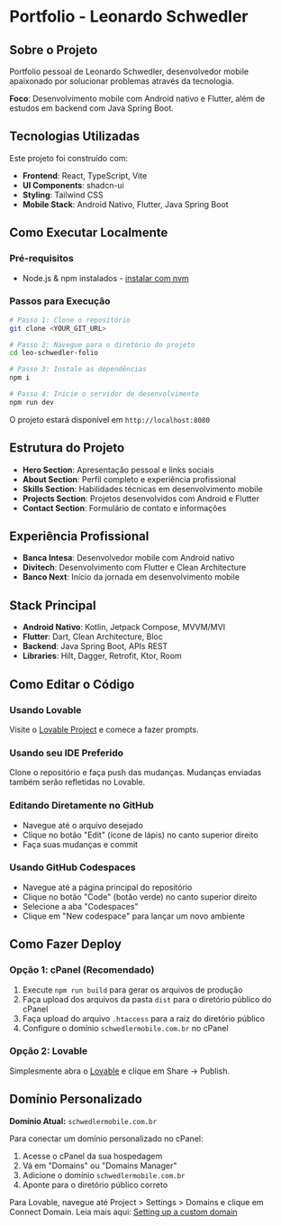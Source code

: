 # Portfolio - Leonardo Schwedler

## Sobre o Projeto

Portfolio pessoal de Leonardo Schwedler, desenvolvedor mobile apaixonado por solucionar problemas através da tecnologia.

**Foco**: Desenvolvimento mobile com Android nativo e Flutter, além de estudos em backend com Java Spring Boot.

## Tecnologias Utilizadas

Este projeto foi construído com:

- **Frontend**: React, TypeScript, Vite
- **UI Components**: shadcn-ui
- **Styling**: Tailwind CSS
- **Mobile Stack**: Android Nativo, Flutter, Java Spring Boot

## Como Executar Localmente

### Pré-requisitos

- Node.js & npm instalados - [instalar com nvm](https://github.com/nvm-sh/nvm#installing-and-updating)

### Passos para Execução

```sh
# Passo 1: Clone o repositório
git clone <YOUR_GIT_URL>

# Passo 2: Navegue para o diretório do projeto
cd leo-schwedler-folio

# Passo 3: Instale as dependências
npm i

# Passo 4: Inicie o servidor de desenvolvimento
npm run dev
```

O projeto estará disponível em `http://localhost:8080`

## Estrutura do Projeto

- **Hero Section**: Apresentação pessoal e links sociais
- **About Section**: Perfil completo e experiência profissional
- **Skills Section**: Habilidades técnicas em desenvolvimento mobile
- **Projects Section**: Projetos desenvolvidos com Android e Flutter
- **Contact Section**: Formulário de contato e informações

## Experiência Profissional

- **Banca Intesa**: Desenvolvedor mobile com Android nativo
- **Divitech**: Desenvolvimento com Flutter e Clean Architecture
- **Banco Next**: Início da jornada em desenvolvimento mobile

## Stack Principal

- **Android Nativo**: Kotlin, Jetpack Compose, MVVM/MVI
- **Flutter**: Dart, Clean Architecture, Bloc
- **Backend**: Java Spring Boot, APIs REST
- **Libraries**: Hilt, Dagger, Retrofit, Ktor, Room

## Como Editar o Código

### Usando Lovable

Visite o [Lovable Project](https://lovable.dev/projects/0633d6e3-7be1-49bb-a995-f0633ad7e868) e comece a fazer prompts.

### Usando seu IDE Preferido

Clone o repositório e faça push das mudanças. Mudanças enviadas também serão refletidas no Lovable.

### Editando Diretamente no GitHub

- Navegue até o arquivo desejado
- Clique no botão "Edit" (ícone de lápis) no canto superior direito
- Faça suas mudanças e commit

### Usando GitHub Codespaces

- Navegue até a página principal do repositório
- Clique no botão "Code" (botão verde) no canto superior direito
- Selecione a aba "Codespaces"
- Clique em "New codespace" para lançar um novo ambiente

## Como Fazer Deploy

### Opção 1: cPanel (Recomendado)

1. Execute `npm run build` para gerar os arquivos de produção
2. Faça upload dos arquivos da pasta `dist` para o diretório público do cPanel
3. Faça upload do arquivo `.htaccess` para a raiz do diretório público
4. Configure o domínio `schwedlermobile.com.br` no cPanel

### Opção 2: Lovable

Simplesmente abra o [Lovable](https://lovable.dev/projects/0633d6e3-7be1-49bb-a995-f0633ad7e868) e clique em Share -> Publish.

## Domínio Personalizado

**Domínio Atual:** `schwedlermobile.com.br`

Para conectar um domínio personalizado no cPanel:

1. Acesse o cPanel da sua hospedagem
2. Vá em "Domains" ou "Domains Manager"
3. Adicione o domínio `schwedlermobile.com.br`
4. Aponte para o diretório público correto

Para Lovable, navegue até Project > Settings > Domains e clique em Connect Domain.
Leia mais aqui: [Setting up a custom domain](https://docs.lovable.dev/tips-tricks/custom-domain#step-by-step-guide)
